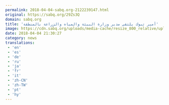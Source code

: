 ```yaml
---
permalink: 2018-04-04-sabq.org-2122239147.html
original: https://sabq.org/29Zs3Q
domain: sabq.org
title: 'أمير تبوك يلتقي مدير وزارة البيئة والمياه والزراعة بالمنطقة'
image: https://cdn.sabq.org/uploads/media-cache/resize_800_relative/uploads/material-file/5ac541e247be75fa098b45cf/5ac541e8342d7.jpg
date: 2018-04-04 21:30:27
category: news
translations: 
 - 'en'
 - 'es'
 - 'de'
 - 'ru'
 - 'ja'
 - 'fr'
 - 'it'
 - 'zh-CN'
 - 'zh-TW'
 - 'pt'
 - 'hy'
---
```


